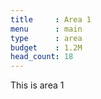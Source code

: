 ```yaml
---
title     : Area 1
menu      : main
type      : area
budget    : 1.2M
head_count: 18
---
```


This is area 1